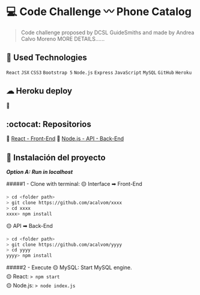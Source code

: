 # 💻 Code Challenge 〰️ Phone Catalog
> Code challenge proposed by DCSL GuideSmiths and 
> made by Andrea Calvo Moreno
> MORE DETAILS......
## 🔧 Used Technologies
`React` `JSX` `CSS3` `Bootstrap 5` `Node.js` `Express` `JavaScript` `MySQL` `GitHub` `Heroku`

## ☁ Heroku deploy
🔗 

## :octocat: Repositorios
🔗 [React - Front-End](https://github.com/acalvom/xxxx)
🔗 [Node.js - API - Back-End](https://github.com/acalvom/xxxx)

## 🏁 Instalación del proyecto

***Option A: Run in localhost***

#####1 - Clone with terminal:
🟡 Interface ➡ Front-End
```sh
> cd <folder path>
> git clone https://github.com/acalvom/xxxx
> cd xxxx
xxxx> npm install
```
🟡 API ➡ Back-End
```sh
> cd <folder path>
> git clone https://github.com/acalvom/yyyy
> cd yyyy
yyyy> npm install
```
#####2 - Execute
🟡 MySQL: Start MySQL engine.  
🟡 React: `> npm start`  
🟡 Node.js: `> node index.js`  
